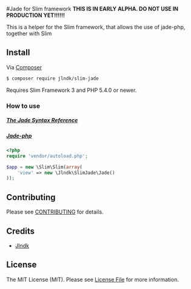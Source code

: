 #Jade for Slim framework
**THIS IS IN EARLY ALPHA. DO NOT USE IN PRODUCTION YET!!!!!!**

This is a helper for the Slim framework, that allows the use of jade-php, together with Slim

## Install

Via [Composer](https://getcomposer.org/)

```bash
$ composer require jlndk/slim-jade
```

Requires Slim Framework 3 and PHP 5.4.0 or newer.

### How to use

##### [The Jade Syntax Reference](https://github.com/visionmedia/jade#readme)
##### [Jade-php](https://github.com/kylekatarnls/jade-php#whats-new-)

```php
<?php
require 'vendor/autoload.php';

$app = new \Slim\Slim(array(
    'view' => new \Jlndk\SlimJade\Jade()
));
```

## Contributing

Please see [CONTRIBUTING](CONTRIBUTING.md) for details.

## Credits

- [Jlndk](https://github.com/jlndk)

## License

The MIT License (MIT). Please see [License File](LICENSE.md) for more information.
